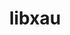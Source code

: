 ---
title: "libxau"
layout: cache
categories: [package, develop]
meta: {"versions": ["1.0.8"], "compilers": ["gcc@7.5.0"]}
spec_files: 
 - spec-0.json
spec_names:
 - 'libxau@1.0.8%gcc@7.5.0 arch=linux-ubuntu18.04-x86_64 ^pkgconf@1.8.0%gcc@7.5.0 arch=linux-ubuntu18.04-x86_64 ^util-macros@1.19.3%gcc@7.5.0 arch=linux-ubuntu18.04-x86_64 ^xproto@7.0.31%gcc@7.5.0 arch=linux-ubuntu18.04-x86_64'
---